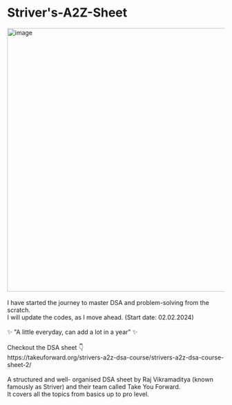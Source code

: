 # Striver's-A2Z-Sheet

<img width="611" alt="image" src="https://github.com/Preeti8021/Strivers-A2Z-Sheet/assets/103981488/ddef6416-901d-4929-a8a5-b6648e8498d8">

<br>
<br>
I have started the journey to master DSA and problem-solving from the scratch. <br>
I will update the codes, as I move ahead. (Start date: 02.02.2024)

<br>
<br>
✨ "A little everyday, can add a lot in a year" ✨

<br>
<br>
Checkout the DSA sheet 👇<br>
https://takeuforward.org/strivers-a2z-dsa-course/strivers-a2z-dsa-course-sheet-2/

<br>
<br>
A structured and well- organised DSA sheet by Raj Vikramaditya (known famously as Striver) and their team called Take You Forward. <br>
It covers all the topics from basics up to pro level. 
